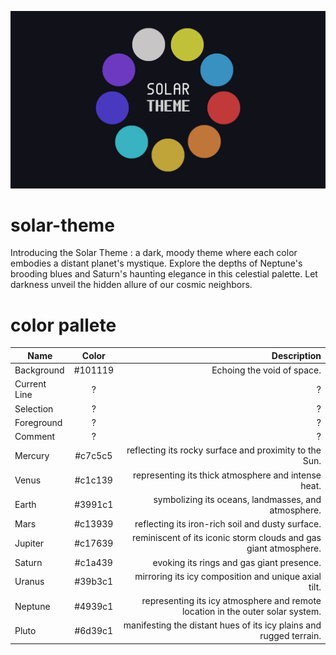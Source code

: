 ![Solar Theme](colors_image.png "Solar Theme")

# solar-theme
Introducing the Solar Theme : a dark, moody theme where each color embodies a distant planet's mystique. 
Explore the depths of Neptune's brooding blues and Saturn's haunting elegance in this celestial palette. Let darkness unveil the hidden allure of our cosmic neighbors.

# color pallete

| Name   |      Color      |  Description |
|----------|:-------------:|------:|
| Background |  #101119 |  Echoing the void of space. |
| Current Line | ?   | ? |
| Selection | ? | ? |
| Foreground | ? | ? |
| Comment | ? | ? |
| Mercury |#c7c5c5 | reflecting its rocky surface and proximity to the Sun. |
| Venus | #c1c139 | representing its thick atmosphere and intense heat. |
| Earth | #3991c1 | symbolizing its oceans, landmasses, and atmosphere. |
| Mars | #c13939 | reflecting its iron-rich soil and dusty surface. |
| Jupiter | #c17639 | reminiscent of its iconic storm clouds and gas giant atmosphere. |
| Saturn | #c1a439 | evoking its rings and gas giant presence. |
| Uranus | #39b3c1 | mirroring its icy composition and unique axial tilt. |
| Neptune | #4939c1 | representing its icy atmosphere and remote location in the outer solar system. |
| Pluto | #6d39c1 | manifesting the distant hues of its icy plains and rugged terrain. |
